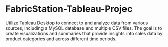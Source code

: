 # FabricStation-Tableau-Projec
Utilize Tableau Desktop to connect to and analyze data from various sources, including a MySQL database and multiple CSV files. The goal is to create visualizations and summaries that provide insights into sales data by product categories and across different time periods.
